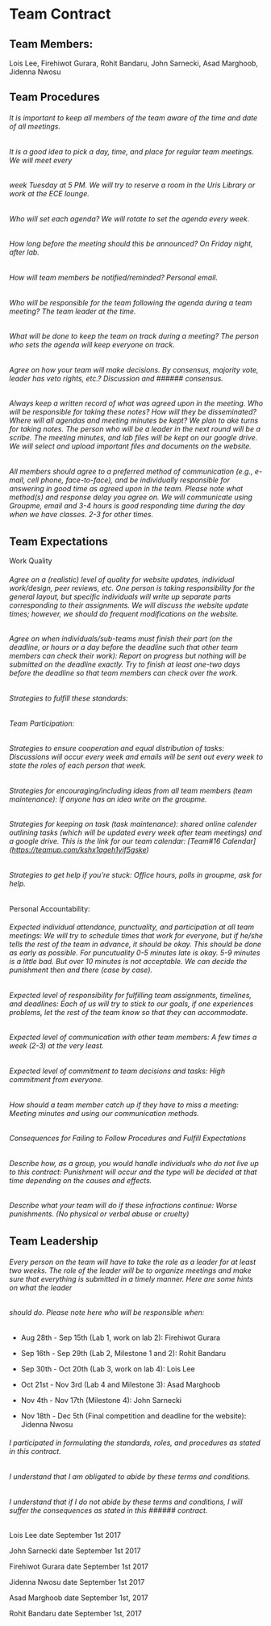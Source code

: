 # Team Contract





## Team Members: 
Lois Lee, Firehiwot Gurara, Rohit Bandaru, John Sarnecki, Asad Marghoob, Jidenna Nwosu


## Team Procedures

###### It is important to keep all members of the team aware of the time and date of all meetings. 
###### It is a good idea to pick a day, time, and place for regular team meetings. We will meet every 
###### week Tuesday at 5 PM. We will try to reserve a room in the Uris Library or work at the ECE lounge.

###### Who will set each agenda? We will rotate to set the agenda every week. 
###### How long before the meeting should this be announced? On Friday night, after lab. 
###### How will team members be notified/reminded? Personal email.
###### Who will be responsible for the team following the agenda during a team meeting? The team leader at the time. 
###### What will be done to keep the team on track during a meeting? The person who sets the agenda will keep everyone on track. 

###### Agree on how your team will make decisions. By consensus, majority vote, leader has veto rights, etc.? Discussion and ###### consensus.

###### Always keep a written record of what was agreed upon in the meeting. Who will be responsible for taking these notes? How will they be disseminated? Where will all agendas and meeting minutes be kept? We plan to ake turns for taking notes. The person who will be a leader in the next round will be a scribe. The meeting minutes, and lab files  will be kept on our google drive. We will select and upload important files and documents on the website.

###### All members should agree to a preferred method of communication (e.g., e-mail, cell phone, face-to-face), and be individually responsible for answering in good time as agreed upon in the team. Please note what method(s) and response delay you agree on. We will communicate using Groupme, email and 3-4 hours is good responding time during the day when we have classes. 2-3 for other times. 

## Team Expectations

Work Quality
###### Agree on a (realistic) level of quality for website updates, individual work/design, peer reviews, etc. One person is taking responsibility for the general layout, but specific individuals will write up separate parts corresponding to their assignments. We will discuss the website update times; however, we should do frequent modifications on the website. 

###### Agree on when individuals/sub-teams must finish their part (on the deadline, or hours or a day before the deadline such that other team members can check their work):  Report on progress but nothing will be submitted on the deadline exactly. Try to finish at least one-two days before the deadline so that team members can check over the work.  

###### Strategies to fulfill these standards:
###### Team Participation:
###### Strategies to ensure cooperation and equal distribution of tasks: Discussions will occur every week and emails will be sent out every week to state the roles of each person that week.

###### Strategies for encouraging/including ideas from all team members (team maintenance): If anyone has an idea write on the groupme.

###### Strategies for keeping on task (task maintenance): shared online calender outlining tasks (which will be updated every week after team meetings) and a google drive. This is the link for our team calendar: [Team#16 Calendar] (https://teamup.com/kshx1ageh1yif5gske)

###### Strategies to get help if you’re stuck: Office hours, polls in groupme, ask for help.

Personal Accountability:

###### Expected individual attendance, punctuality, and participation at all team meetings: We will try to schedule times that work for everyone, but if he/she tells the rest of the team in advance, it should be okay. This should be done as early as possible. For puncutuality 0-5 minutes late is okay. 5-9 minutes is a little bad. But over 10 minutes is not acceptable. We can decide the punishment then and there (case by case).

###### Expected level of responsibility for fulfilling team assignments, timelines, and deadlines: Each of us will try to stick to our goals, if one experiences problems, let the rest of the team know so that they can accommodate. 

###### Expected level of communication with other team members: A few times a week (2-3) at the very least.

###### Expected level of commitment to team decisions and tasks: High commitment from everyone. 

###### How should a team member catch up if they have to miss a meeting: Meeting minutes and using our communication methods.

###### Consequences for Failing to Follow Procedures and Fulfill Expectations
###### Describe how, as a group, you would handle individuals who do not live up to this contract: Punishment will occur and the type will be decided at that time depending on the causes and effects.

###### Describe what your team will do if these infractions continue: Worse punishments. (No physical or verbal abuse or cruelty)


## Team Leadership

###### Every person on the team will have to take the role as a leader for at least two weeks. The role of the leader will be to organize meetings and make sure that everything is submitted in a timely manner. Here are some hints on what the leader 
###### should do. Please note here who will be responsible when:


  * Aug 28th - Sep 15th (Lab 1, work on lab 2): Firehiwot Gurara

  * Sep 16th - Sep 29th (Lab 2, Milestone 1 and 2): Rohit Bandaru

  * Sep 30th - Oct 20th (Lab 3, work on lab 4): Lois Lee  

  * Oct 21st - Nov 3rd (Lab 4 and Milestone 3): Asad Marghoob

  * Nov 4th - Nov 17th (Milestone 4): John Sarnecki

  * Nov 18th - Dec 5th (Final competition and deadline for the website): Jidenna Nwosu
  

###### I participated in formulating the standards, roles, and procedures as stated in this contract.
###### I understand that I am obligated to abide by these terms and conditions.
###### I understand that if I do not abide by these terms and conditions, I will suffer the consequences as stated in this ###### contract.


Lois Lee				     	date September 1st 2017

John Sarnecki 				date September 1st 2017

Firehiwot Gurara      date September 1st 2017

Jidenna Nwosu         date September 1st 2017

Asad Marghoob  		  	date September 1st, 2017

Rohit Bandaru         date September 1st, 2017




